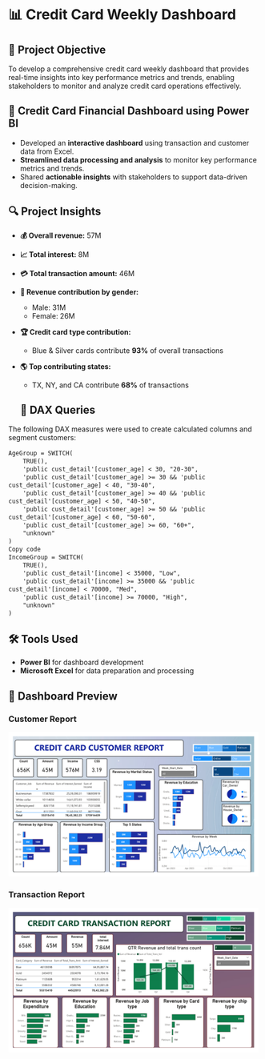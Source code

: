 # 📊 Credit Card Weekly Dashboard

## 🎯 Project Objective
To develop a comprehensive credit card weekly dashboard that provides real-time insights into key performance metrics and trends, enabling stakeholders to monitor and analyze credit card operations effectively.

## 🚀 Credit Card Financial Dashboard using Power BI
- Developed an **interactive dashboard** using transaction and customer data from Excel.  
- **Streamlined data processing and analysis** to monitor key performance metrics and trends.  
- Shared **actionable insights** with stakeholders to support data-driven decision-making.

## 🔍 Project Insights
- **💰 Overall revenue:** 57M  
- **📈 Total interest:** 8M  
- **💳 Total transaction amount:** 46M  
- **👥 Revenue contribution by gender:**  
  - Male: 31M  
  - Female: 26M  
- **🏆 Credit card type contribution:**  
  - Blue & Silver cards contribute **93%** of overall transactions  
- **🌎 Top contributing states:**  
  - TX, NY, and CA contribute **68%** of transactions  


  ## 🧮 DAX Queries
The following DAX measures were used to create calculated columns and segment customers:

```dax
AgeGroup = SWITCH(
    TRUE(),
    'public cust_detail'[customer_age] < 30, "20-30",
    'public cust_detail'[customer_age] >= 30 && 'public cust_detail'[customer_age] < 40, "30-40",
    'public cust_detail'[customer_age] >= 40 && 'public cust_detail'[customer_age] < 50, "40-50",
    'public cust_detail'[customer_age] >= 50 && 'public cust_detail'[customer_age] < 60, "50-60",
    'public cust_detail'[customer_age] >= 60, "60+",
    "unknown"
)
Copy code
IncomeGroup = SWITCH(
    TRUE(),
    'public cust_detail'[income] < 35000, "Low",
    'public cust_detail'[income] >= 35000 && 'public cust_detail'[income] < 70000, "Med",
    'public cust_detail'[income] >= 70000, "High",
    "unknown"
)
```
## 🛠️ Tools Used
- **Power BI** for dashboard development  
- **Microsoft Excel** for data preparation and processing  

## 📸 Dashboard Preview

### Customer Report
<img src="report_assets/customer_dashboard_page_1.png" alt="Customer Dashboard" width="500"/>

### Transaction Report
<img src="report_assets/transaction_dashboard_page_1.png" alt="Transaction Dashboard" width="500"/>



